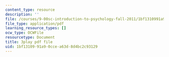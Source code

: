 ```yaml
---
content_type: resource
description: ''
file: /courses/9-00sc-introduction-to-psychology-fall-2011/1bf1310991a90ccea63d8d4bc2c93129_qZdm4mpQA_8.pdf
file_type: application/pdf
learning_resource_types: []
ocw_type: OCWFile
resourcetype: Document
title: 3play pdf file
uid: 1bf13109-91a9-0cce-a63d-8d4bc2c93129
---
```

